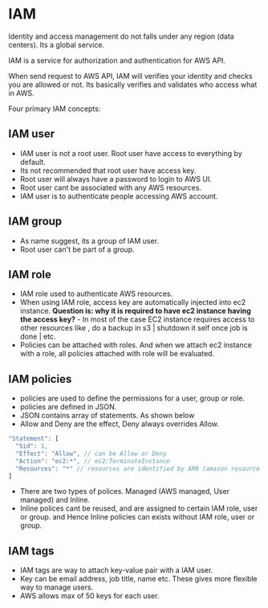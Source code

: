 # IAM

Identity and access management do not falls under any region (data centers). Its a global service.

IAM is a service for authorization and authentication for AWS API.

When send request to AWS API, IAM will verifies your identity and checks you are allowed or not. Its basically verifies and validates who access what in AWS.

Four primary IAM concepts:

## IAM user

- IAM user is not a root user. Root user have access to everything by default.
- Its not recommended that root user have access key.
- Root user will always have a password to login to AWS UI.
- Root user cant be associated with any AWS resources.
- IAM user is to  authenticate people accessing AWS account.

## IAM group

- As name suggest, its a group of IAM user.
- Root user can't be part of a group.

## IAM role

- IAM role used to authenticate AWS resources.
- When using IAM role, access key are automatically injected into ec2 instance. **Question is: why it is required to have ec2 instance having the access key?** - In most of the case EC2 instance requires access to other resources like , do a backup in s3 | shutdown it self once job is done | etc.
- Policies can be attached with roles. And when we attach ec2 instance with a role, all policies attached with role will be evaluated.

## IAM policies

- policies are used to define the permissions for a user, group or role.
- policies are defined in JSON.
- JSON contains array of statements. As shown below
- Allow and Deny are the effect, Deny always overrides Allow.

```js
"Statement": [
  "Sid": 1,
  "Effect": "Allow", // can be Allow or Deny
  "Action": "ec2:*", // ec2:TerminateInstance
  "Resources": "*" // resources are identified by ARN (amazon resource name)
]
```

- There are two types of polices. Managed (AWS managed, User managed) and Inline.
- Inline polices cant be reused, and are assigned to certain IAM role, user or group. and Hence Inline policies can exists without IAM role, user or group.

## IAM tags

- IAM tags are way to attach key-value pair with a IAM user.
- Key can be email address, job title, name etc. These gives more flexible way to manage users.
- AWS allows max of 50 keys for each user.
